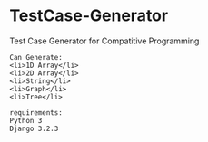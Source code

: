 # TestCase-Generator

Test Case Generator for Compatitive Programming 

```
Can Generate:
<li>1D Array</li>
<li>2D Array</li>
<li>String</li>
<li>Graph</li>
<li>Tree</li>
```
```
requirements:
Python 3
Django 3.2.3
```
